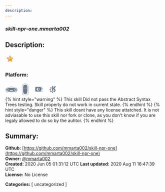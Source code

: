 ```yaml
---
description: 
---
```


### _skill-npr-one.mmarta002_  
## Description:  
  
  
![](../.gitbook/assets/star.png)  
  
### Platform:  
 ![Mark I](../.gitbook/assets/mark-1-icon.png)  ![Mark II](../.gitbook/assets/mark-2-icon.png)  ![Picroft](../.gitbook/assets/picroft-icon.png)  ![plasmoid](../.gitbook/assets/kde.png)   
{% hint style="warning" %}
This skill Did not pass the Abstract Syntax Trees testing. Skill properly do not work in current state.
{% endhint %}
{% hint style="danger" %}
This skill dosnt have any license attatched. It is not adviasable to use this skill nor fork or clone, as you don't know if you are legaly allowed to do so by the auhtor.
{% endhint %}
  
## Summary:  
**Github:** [https://github.com/mmarta002/skill-npr-one](https://github.com/mmarta002/skill-npr-one)  
**Owner:** [@mmarta002](https://github.com/mmarta002)  
**Created:** 2020 Jun 05 01:31:12 UTC  **Last updated:** 2020 Aug 11 16:47:39 UTC  
**License:** No License  
  
**Categories:** [ uncategorized ]   
